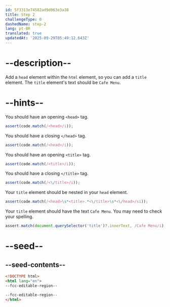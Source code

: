 ```yaml
---
id: 5f3313e74582ad9d063e3a38
title: Step 2
challengeType: 0
dashedName: step-2
lang: pt-BR
translated: true
updatedAt: '2025-09-29T05:49:12.643Z'
---
```


# --description--

Add a `head` element within the `html` element, so you can add a `title` element. The `title` element's text should be `Cafe Menu`.

# --hints--

You should have an opening `<head>` tag.

```js
assert(code.match(/<head>/i));
```

You should have a closing `</head>` tag.

```js
assert(code.match(/<head>/i));
```

You should have an opening `<title>` tag.

```js
assert(code.match(/<title>/i));
```

You should have a closing `</title>` tag.

```js
assert(code.match(/<\/title>/i));
```

Your `title` element should be nested in your `head` element.

```js
assert(code.match(/<head>\s*<title>.*<\/title>\s*<\/head>/si));
```

Your `title` element should have the text `Cafe Menu`. You may need to check your spelling.

```js
assert.match(document.querySelector('title')?.innerText, /Cafe Menu/i);
```

# --seed--

## --seed-contents--

```html
<!DOCTYPE html>
<html lang="en">
--fcc-editable-region--

--fcc-editable-region--
</html>
```
